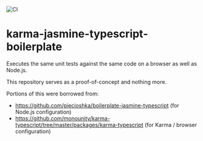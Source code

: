 ![CI](https://github.com/github/docs/actions/workflows/ci.yml/badge.svg)

# karma-jasmine-typescript-boilerplate

Executes the same unit tests against the same code on a browser as well as Node.js.

This repository serves as a proof-of-concept and nothing more.

Portions of this were borrowed from:

- https://github.com/piecioshka/boilerplate-jasmine-typescript (for Node.js configuration)
- https://github.com/monounity/karma-typescript/tree/master/packages/karma-typescript (for Karma / browser configuration)